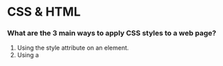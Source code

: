 # CSS & HTML 

### What are the 3 main ways to apply CSS styles to a web page?
1. Using the style attribute on an element.
2. Using a <style> block in the <head> section of your HTML.
3. Loading an external CSS files using the link tag. 

Loading an external CSS files is the most commonly used and the best practice as it creates a separation for concerns.

### What are the different type of selectors?
The main different selectors include tags, classes and ID's.

```js
body { // tags
  width: 100%;
}

<div class="choose-me"></div> // classes
.choose-me {
}

<div id="no-choose-me"></div>

#no-choose-me {
}

```

